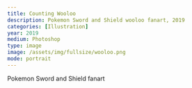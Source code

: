 ```yaml
---
title: Counting Wooloo
description: Pokemon Sword and Shield wooloo fanart, 2019
categories: [Illustration]
year: 2019
medium: Photoshop
type: image
image: /assets/img/fullsize/wooloo.png
mode: portrait
---
```


Pokemon Sword and Shield fanart